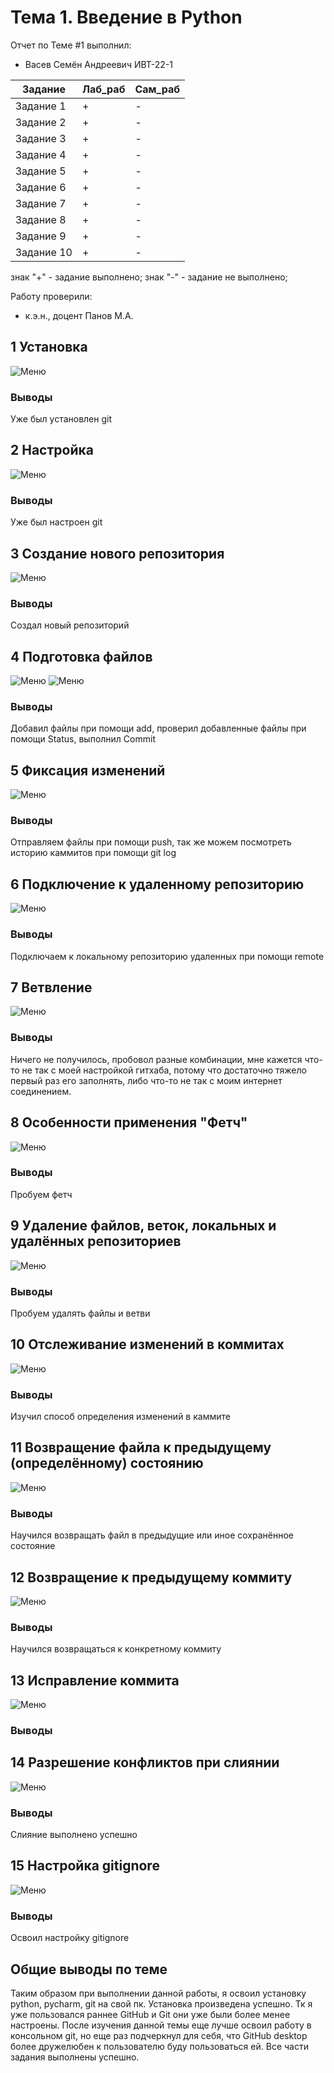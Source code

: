 # Тема 1. Введение в Python
Отчет по Теме #1 выполнил:
- Васев Семён Андреевич
  ИВТ-22-1

| Задание | Лаб_раб | Сам_раб |
| ------ | ------ | ------ |
| Задание 1 | + | - |
| Задание 2 | + | - |
| Задание 3 | + | - |
| Задание 4 | + | - |
| Задание 5 | + | - |
| Задание 6 | + | - |
| Задание 7 | + | - |
| Задание 8 | + | - |
| Задание 9 | + | - |
| Задание 10 | + | - |

знак "+" - задание выполнено; знак "-" - задание не выполнено;

Работу проверили:
- к.э.н., доцент Панов М.А.

## 1 Установка

![Меню](https://github.com/Skyrfy/SoftwareEngeneering/blob/bab298f7da8c06d613f9a126eb5b021e191095bc/images/%D0%A1%D0%BD%D0%B8%D0%BC%D0%BE%D0%BA%20%D1%8D%D0%BA%D1%80%D0%B0%D0%BD%D0%B0%202024-09-11%20013125.png)

### Выводы

Уже был установлен git

## 2 Настройка

![Меню](https://github.com/Skyrfy/SoftwareEngeneering/blob/3b158058a1a18c055740d0d1679f96994472f09d/images/%D0%A1%D0%BD%D0%B8%D0%BC%D0%BE%D0%BA%20%D1%8D%D0%BA%D1%80%D0%B0%D0%BD%D0%B0%202024-09-11%20023149.png)

### Выводы

Уже был настроен git

## 3 Создание нового репозитория

![Меню](https://github.com/Skyrfy/SoftwareEngeneering/blob/d9a8d8c4f5cb23a7a25a8c8a5923ad820b2fe325/images/image.png)

### Выводы

Создал новый репозиторий

## 4 Подготовка файлов

![Меню](https://github.com/Skyrfy/SoftwareEngeneering/blob/554110483637a88bd188a6e4563258657881721d/images/%D0%A1%D0%BD%D0%B8%D0%BC%D0%BE%D0%BA%20%D1%8D%D0%BA%D1%80%D0%B0%D0%BD%D0%B0%202024-09-11%20024904.png)
![Меню](https://github.com/Skyrfy/SoftwareEngeneering/blob/554110483637a88bd188a6e4563258657881721d/images/image.png)
### Выводы

Добавил файлы при помощи add, проверил добавленные файлы при помощи Status, выполнил Commit

## 5 Фиксация изменений

![Меню](https://github.com/Skyrfy/SoftwareEngeneering/blob/138433be52d0d237670e47f782a5b739c820981a/images/image.png)

### Выводы

Отправляем файлы при помощи push, так же можем посмотреть историю каммитов при помощи git log

## 6 Подключение к удаленному репозиторию

![Меню](https://github.com/Skyrfy/SoftwareEngeneering/blob/81f6888172aa1a5a20624f6f736db94754d6ac6a/images/image.png)

### Выводы

Подключаем к локальному репозиторию удаленных при помощи remote

## 7 Ветвление

![Меню](https://github.com/Skyrfy/SoftwareEngeneering/blob/3ecce46f225b463406dfabbc4318d49ef951e94a/images/image.png)

### Выводы

Ничего не получилось, пробовол разные комбинации, мне кажется что-то не так с моей настройкой гитхаба, потому что достаточно тяжело первый раз его заполнять, либо что-то не так с моим интернет соединением.

## 8 Особенности применения "Фетч"

![Меню](https://github.com/Skyrfy/SoftwareEngeneering/blob/1d153637739dcbeb9da9dc2315c96cb4a8e1828e/images/image.png)

### Выводы

Пробуем фетч

## 9 Удаление файлов, веток, локальных и удалённых репозиториев

![Меню](https://github.com/Skyrfy/SoftwareEngeneering/blob/a4f1e22a02b66748180f5d2f3eb1bd6351ed4ecb/images/image.png)

### Выводы

Пробуем удалять файлы и ветви

## 10 Отслеживание изменений в коммитах

![Меню](https://github.com/Skyrfy/SoftwareEngeneering/blob/a4f1e22a02b66748180f5d2f3eb1bd6351ed4ecb/images/image.png)

### Выводы

Изучил способ определения изменений в каммите

## 11 Возвращение файла к предыдущему (определённому) состоянию

![Меню](https://github.com/SnowyPython/SoftwareEngineering/tree/%D0%A2%D0%B5%D0%BC%D0%B0_1/images/commit.png)

### Выводы

Научился возвращать файл в предыдущие или иное сохранённое состояние

## 12 Возвращение к предыдущему коммиту

![Меню](https://github.com/SnowyPython/SoftwareEngineering/tree/%D0%A2%D0%B5%D0%BC%D0%B0_1/images/commit.png)

### Выводы

Научился возвращаться к конкретному коммиту

## 13 Исправление коммита

![Меню](https://github.com/SnowyPython/SoftwareEngineering/tree/%D0%A2%D0%B5%D0%BC%D0%B0_1/images/edit.png)

### Выводы

## 14 Разрешение конфликтов при слиянии

![Меню](https://github.com/SnowyPython/SoftwareEngineering/tree/%D0%A2%D0%B5%D0%BC%D0%B0_1/images/merge.png)

### Выводы

Слияние выполнено успешно

## 15 Настройка gitignore

![Меню](https://github.com/SnowyPython/SoftwareEngineering/tree/%D0%A2%D0%B5%D0%BC%D0%B0_1/images/gitignore.png)

### Выводы

Освоил настройку gitignore

## Общие выводы по теме
Таким образом при выполнении данной работы, я освоил установку python, pycharm, git на свой пк. Установка произведена
успешно. Тк я уже пользовался раннее GitHub и Git они уже были более менее настроены. После изучения данной темы еще лучше
освоил работу в консольном git, но еще раз подчеркнул для себя, что GitHub desktop более дружелюбен к пользователю
буду пользоваться ей. Все части задания выполнены успешно.

